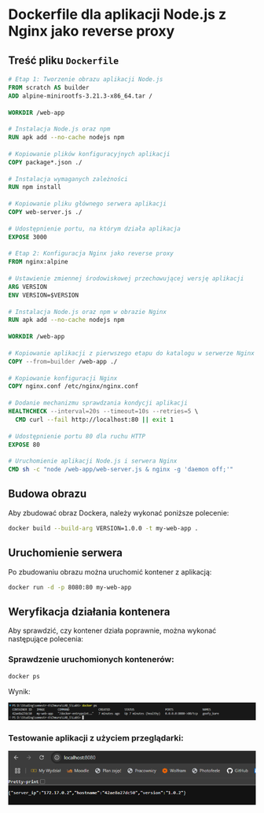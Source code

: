 # Dockerfile dla aplikacji Node.js z Nginx jako reverse proxy

## Treść pliku `Dockerfile`

```dockerfile
# Etap 1: Tworzenie obrazu aplikacji Node.js
FROM scratch AS builder
ADD alpine-minirootfs-3.21.3-x86_64.tar /

WORKDIR /web-app

# Instalacja Node.js oraz npm
RUN apk add --no-cache nodejs npm

# Kopiowanie plików konfiguracyjnych aplikacji
COPY package*.json ./

# Instalacja wymaganych zależności
RUN npm install

# Kopiowanie pliku głównego serwera aplikacji
COPY web-server.js ./

# Udostępnienie portu, na którym działa aplikacja
EXPOSE 3000

# Etap 2: Konfiguracja Nginx jako reverse proxy
FROM nginx:alpine

# Ustawienie zmiennej środowiskowej przechowującej wersję aplikacji
ARG VERSION
ENV VERSION=$VERSION

# Instalacja Node.js oraz npm w obrazie Nginx
RUN apk add --no-cache nodejs npm

WORKDIR /web-app

# Kopiowanie aplikacji z pierwszego etapu do katalogu w serwerze Nginx
COPY --from=builder /web-app ./

# Kopiowanie konfiguracji Nginx
COPY nginx.conf /etc/nginx/nginx.conf

# Dodanie mechanizmu sprawdzania kondycji aplikacji
HEALTHCHECK --interval=20s --timeout=10s --retries=5 \
  CMD curl --fail http://localhost:80 || exit 1

# Udostępnienie portu 80 dla ruchu HTTP
EXPOSE 80

# Uruchomienie aplikacji Node.js i serwera Nginx
CMD sh -c "node /web-app/web-server.js & nginx -g 'daemon off;'"
```

## Budowa obrazu
Aby zbudować obraz Dockera, należy wykonać poniższe polecenie:

```sh
docker build --build-arg VERSION=1.0.0 -t my-web-app .
```

## Uruchomienie serwera
Po zbudowaniu obrazu można uruchomić kontener z aplikacją:

```sh
docker run -d -p 8080:80 my-web-app
```

## Weryfikacja działania kontenera
Aby sprawdzić, czy kontener działa poprawnie, można wykonać następujące polecenia:

### Sprawdzenie uruchomionych kontenerów:
```sh
docker ps
```
Wynik: 

![App Screenshot](docker%20ps%20-%20screenshot.png)

### Testowanie aplikacji z użyciem przeglądarki:

![App Screenshot](test%20-%20screenshot.png)

